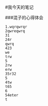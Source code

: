 #我今天的笔记

###混子的心得体会
 


    1.wqrqwrqr
    2qwreqwrq
    31
    24r
    qwrq
    423
    we
    trw
    5
    2rw
    erw
    35r32
    5
    4tw
    t65
    6
    54eter
    t
